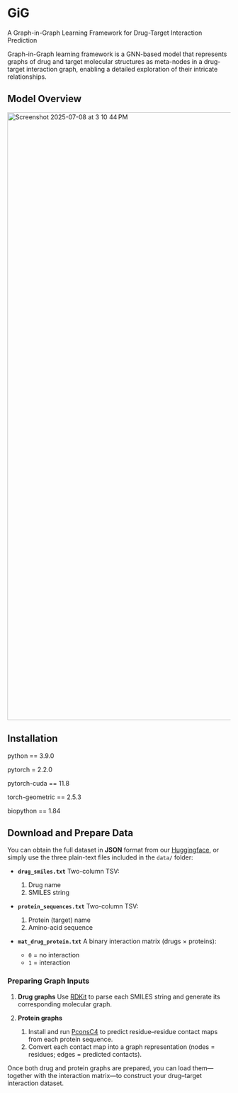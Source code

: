 # GiG
A Graph-in-Graph Learning Framework for Drug-Target Interaction Prediction

Graph-in-Graph learning framework is a GNN-based model that represents graphs of drug and target molecular structures as meta-nodes in a drug-target interaction graph, enabling a detailed exploration of their intricate relationships.

## Model Overview
<img width="1370" alt="Screenshot 2025-07-08 at 3 10 44 PM" src="https://github.com/user-attachments/assets/b81dc2ad-ce9c-4f8f-bbb7-c602145ca92f" />

## Installation
python == 3.9.0

pytorch = 2.2.0

pytorch-cuda == 11.8

torch-geometric == 2.5.3

biopython == 1.84

## Download and Prepare Data

You can obtain the full dataset in **JSON** format from our [Huggingface]([(https://huggingface.co/datasets/Yuehua66/GiG-dataset/resolve/main/dataset.json)]), or simply use the three plain-text files included in the `data/` folder:

* **`drug_smiles.txt`**
  Two-column TSV:

  1. Drug name
  2. SMILES string

* **`protein_sequences.txt`**
  Two-column TSV:

  1. Protein (target) name
  2. Amino-acid sequence

* **`mat_drug_protein.txt`**
  A binary interaction matrix (drugs × proteins):

  * `0` = no interaction
  * `1` = interaction

### Preparing Graph Inputs

1. **Drug graphs**
   Use [RDKit](https://www.rdkit.org/) to parse each SMILES string and generate its corresponding molecular graph.

2. **Protein graphs**

   1. Install and run [PconsC4](https://github.com/ElofssonLab/PconsC4) to predict residue–residue contact maps from each protein sequence.
   2. Convert each contact map into a graph representation (nodes = residues; edges = predicted contacts).

Once both drug and protein graphs are prepared, you can load them—together with the interaction matrix—to construct your drug–target interaction dataset.


